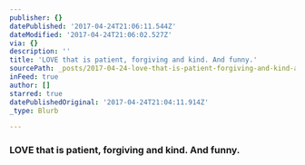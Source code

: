 ```yaml
---
publisher: {}
datePublished: '2017-04-24T21:06:11.544Z'
dateModified: '2017-04-24T21:06:02.527Z'
via: {}
description: ''
title: 'LOVE that is patient, forgiving and kind. And funny.'
sourcePath: _posts/2017-04-24-love-that-is-patient-forgiving-and-kind-and-funny.md
inFeed: true
author: []
starred: true
datePublishedOriginal: '2017-04-24T21:04:11.914Z'
_type: Blurb

---
```

### **LOVE that is patient, forgiving and kind. And funny.**